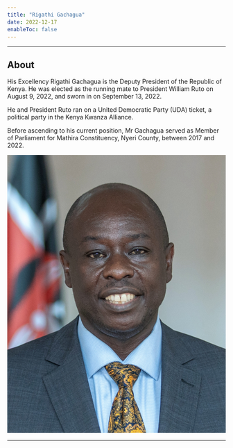 ```yaml
---
title: "Rigathi Gachagua"
date: 2022-12-17
enableToc: false
---
```

---
## About

His Excellency Rigathi Gachagua is the Deputy President of the Republic of Kenya. He was elected as the running mate to President William Ruto on August 9, 2022, and sworn in on September 13, 2022.

He and President Ruto ran on a United Democratic Party (UDA) ticket, a political party in the Kenya Kwanza Alliance.

Before ascending to his current position, Mr Gachagua served as Member of Parliament for Mathira Constituency, Nyeri County, between 2017 and 2022.

![RiggiG|300](_assets/RigathGachagua.jpg)

---
